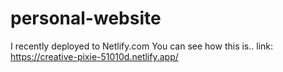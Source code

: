 # personal-website

I recently deployed to Netlify.com
You can see how this is..
link: https://creative-pixie-51010d.netlify.app/
